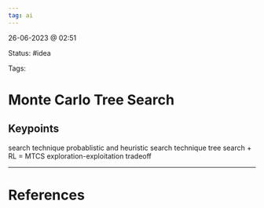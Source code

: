 ```yaml
---
tag: ai
---
```

26-06-2023 @ 02:51

Status: #idea

Tags:

# Monte Carlo Tree Search
## Keypoints
search technique
probablistic and heuristic search technique
tree search + RL = MTCS
exploration-exploitation tradeoff


---
# References
